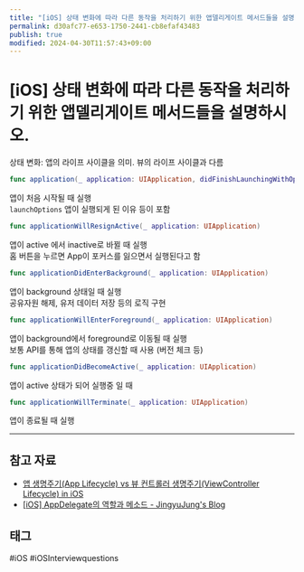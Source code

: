 ```yaml
---
title: "[iOS] 상태 변화에 따라 다른 동작을 처리하기 위한 앱델리게이트 메서드들을 설명하시오."
permalink: d30afc77-e653-1750-2441-cb8efaf43483
publish: true
modified: 2024-04-30T11:57:43+09:00
---
```


# \[iOS] 상태 변화에 따라 다른 동작을 처리하기 위한 앱델리게이트 메서드들을 설명하시오.

상태 변화: 앱의 라이프 사이클을 의미. 뷰의 라이프 사이클과 다름

```swift
func application(_ application: UIApplication, didFinishLaunchingWithOptions launchOptions: [UIApplicationLaunchOptionsKey: Any]?) -> Bool
```

앱이 처음 시작될 때 실행  
`launchOptions` 앱이 실행되게 된 이유 등이 포함

```swift
func applicationWillResignActive(_ application: UIApplication)
```

앱이 active 에서 inactive로 바뀔 때 실행  
홈 버튼을 누르면 App이 포커스를 잃으면서 실행된다고 함

```swift
func applicationDidEnterBackground(_ application: UIApplication)
```

앱이 background 상태일 때 실행  
공유자원 해제, 유저 데이터 저장 등의 로직 구현

```swift
func applicationWillEnterForeground(_ application: UIApplication)
```

앱이 background에서 foreground로 이동될 때 실행  
보통 API를 통해 앱의 상태를 갱신할 때 사용 (버전 체크 등)

```swift
func applicationDidBecomeActive(_ application: UIApplication)
```

앱이 active 상태가 되어 실행중 일 때

```swift
func applicationWillTerminate(_ application: UIApplication)
```

앱이 종료될 때 실행

---

## 참고 자료

- [앱 생명주기(App Lifecycle) vs 뷰 컨트롤러 생명주기(ViewController Lifecycle) in iOS](https://medium.com/ios-development-with-swift/앱-생명주기-app-lifecycle-vs-뷰-생명주기-view-lifecycle-in-ios-336ae00d1855)
- [[iOS] AppDelegate의 역할과 메소드 - JingyuJung's Blog](http://monibu1548.github.io/2018/08/28/appdelegate/)

## 태그

#iOS #iOSInterviewquestions